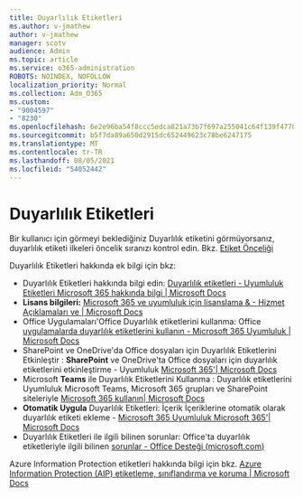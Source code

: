 ```yaml
---
title: Duyarlılık Etiketleri
ms.author: v-jmathew
author: v-jmathew
manager: scotv
audience: Admin
ms.topic: article
ms.service: o365-administration
ROBOTS: NOINDEX, NOFOLLOW
localization_priority: Normal
ms.collection: Adm_O365
ms.custom:
- "9004597"
- "8230"
ms.openlocfilehash: 6e2e96ba54f8ccc5edca821a73b7f697a255041c64f139f47702f637dd6dbb2a
ms.sourcegitcommit: b5f7da89a650d2915dc652449623c78be6247175
ms.translationtype: MT
ms.contentlocale: tr-TR
ms.lasthandoff: 08/05/2021
ms.locfileid: "54052442"
---
```

# <a name="sensitivity-labels"></a>Duyarlılık Etiketleri

Bir kullanıcı için görmeyi beklediğiniz Duyarlılık etiketini görmüyorsanız, duyarlılık etiketi ilkeleri öncelik sıranızı kontrol edin. Bkz. [Etiket Önceliği](https://docs.microsoft.com/microsoft-365/compliance/sensitivity-labels)

Duyarlılık Etiketleri hakkında ek bilgi için bkz:

- Duyarlılık Etiketleri hakkında bilgi edin: [Duyarlılık etiketleri - Uyumluluk Etiketleri Microsoft 365 hakkında bilgi | Microsoft Docs](https://docs.microsoft.com/microsoft-365/compliance/sensitivity-labels)
- **Lisans bilgileri:** [Microsoft 365 ve uyumluluk için lisanslama & - Hizmet Açıklamaları ve | Microsoft Docs](https://docs.microsoft.com/office365/servicedescriptions/microsoft-365-service-descriptions/microsoft-365-tenantlevel-services-licensing-guidance/microsoft-365-security-compliance-licensing-guidance#information-protection)
- Office Uygulamaları'Office Duyarlılık etiketlerini kullanma: Office [uygulamalarda duyarlılık etiketlerini kullanın - Microsoft 365 Uyumluluk | Microsoft Docs](https://docs.microsoft.com/microsoft-365/compliance/sensitivity-labels-office-apps)
- SharePoint ve OneDrive'da Office dosyaları için Duyarlılık Etiketlerini Etkinleştir : **SharePoint** ve OneDrive'ta Office dosyaları için duyarlılık etiketlerini etkinleştirme - Uyumluluk [Microsoft 365'| Microsoft Docs](https://docs.microsoft.com/microsoft-365/compliance/sensitivity-labels-sharepoint-onedrive-files)
- Microsoft **Teams** ile Duyarlılık Etiketlerini Kullanma : Duyarlılık etiketlerini Uyumluluk Microsoft Teams, Microsoft 365 grupları ve SharePoint siteleriyle [Microsoft 365 kullanın| Microsoft Docs](https://docs.microsoft.com/microsoft-365/compliance/sensitivity-labels-teams-groups-sites)
- **Otomatik Uygula** Duyarlılık Etiketleri: İçerik İçeriklerine otomatik olarak duyarlılık etiketi ekleme - [Microsoft 365 Uyumluluk Microsoft 365'| Microsoft Docs](https://docs.microsoft.com/microsoft-365/compliance/apply-sensitivity-label-automatically)
- Duyarlılık Etiketleri ile ilgili bilinen sorunlar: Office'ta duyarlılık etiketleriyle ilgili bilinen [sorunlar - Office Desteği (microsoft.com)](https://support.microsoft.com/office/known-issues-with-sensitivity-labels-in-office-b169d687-2bbd-4e21-a440-7da1b2743edc)

Azure Information Protection etiketleri hakkında bilgi için bkz. [Azure Information Protection (AIP) etiketleme, sınıflandırma ve koruma | Microsoft Docs](https://docs.microsoft.com/azure/information-protection/aip-classification-and-protection)

